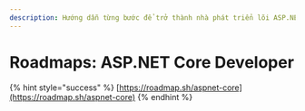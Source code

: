 ```yaml
---
description: Hướng dẫn từng bước để trở thành nhà phát triển lõi ASP.NET vào năm 2024
---
```


# Roadmaps: ASP.NET Core Developer



{% hint style="success" %}
[https://roadmap.sh/aspnet-core](https://roadmap.sh/aspnet-core)
{% endhint %}
